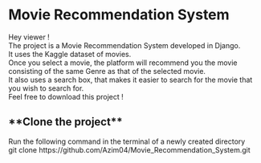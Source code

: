 <h1>Movie Recommendation System</h1>
Hey viewer ! <br>
The project is a Movie Recommendation System developed in Django.<br>
It uses the Kaggle dataset of movies. <br>
Once you select a movie, the platform will recommend you the movie consisting of the same Genre as that of the selected movie.<br>
It also uses a search box, that makes it easier to search for the movie that you wish to search for. <br>
Feel free to download this project ! <br>

<h2>**Clone the project**</h2>
Run the following command in the terminal of a newly created directory <br> 
<tab><tab>git clone https://github.com/Azim04/Movie_Recommendation_System.git
